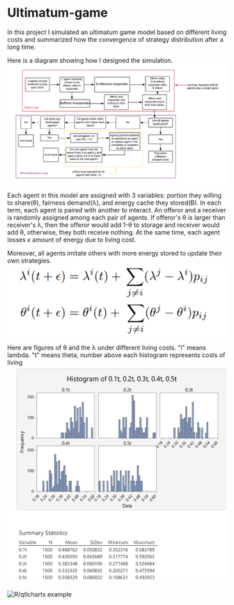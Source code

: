 # Ultimatum-game

In this project I simulated an ultimatum game model based on different living costs and summarized how the convergence of strategy distribution after a long time.

Here is a diagram showing how I designed the simulation.
<img src="plots/Blank Diagram (1).png" alt="R/qtlcharts example" title="R/qtlcharts example"/>

Each agent in this model are assigned with 3 variables: portion they willing to share(θ), fairness demand(λ), and energy cache they stored(B). In each term, each agent is paired with another to interact. An offeror and a receiver is randomly assigned among each pair of agents. If offeror's θ is larger than receiver's λ, then the offeror would add 1-θ to storage and receiver would add θ, otherwise, they both receive nothing. At the same time, each agent losses κ amount of energy due to living cost.

Moreover, all agents imitate others with more energy stored to update their own strategies.
<img src="plots/mimic.png" alt="R/qtlcharts example" title="R/qtlcharts example"/>

Here are figures of θ and the λ under different living costs. "l" means lambda. "t" means theta, number above each histogram represents costs of living
<img src="plots/thetahistogram.png" alt="R/qtlcharts example" title="R/qtlcharts example"/>

<img src="plots/lambdahistogram.png" alt="R/qtlcharts example" title="R/qtlcharts example"/>
